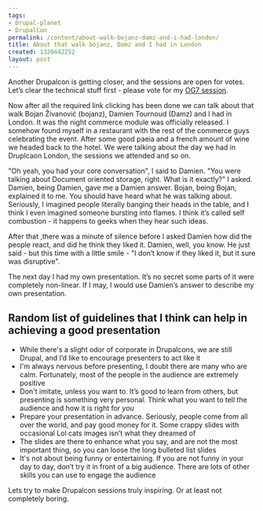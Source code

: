 ```yaml
---
tags:
- Drupal-planet
- DrupalCon
permalink: /content/about-walk-bojanz-damz-and-i-had-london/
title: About that walk bojanz, Damz and I had in London
created: 1320442252
layout: post
---
```

Another Drupalcon is getting closer, and the sessions are open for votes. Let’s clear the technical stuff first - please vote for my <a href="http://denver2012.drupal.org/program/sessions/og7-pride-and-prejudice">OG7 session</a>.

Now after all the required link clicking has been done we can talk about that walk Bojan Živanović (bojanz), Damien Tournoud (Damz) and I had in London. It was the night commerce module was officially released. I somehow found myself in a restaurant with the rest of the commerce guys celebrating the event. After some good paeia and a french amount of wine we headed back to the hotel. We were talking about the day we had in Druplcaon London, the sessions we attended and so on.

"Oh yeah, you had your core conversation", I said to Damien. "You were talking about Document oriented storage, right. What is it exactly?" I asked.
Damien, being Damien, gave me a Damien answer. Bojan, being Bojan, explained it to me. You should have heard what he was talking about. Seriously, I imagined people literally banging their heads in the table, and I think I even imagined someone bursting into flames. I think it’s called self combustion - it happens to geeks when they hear such ideas.

After that ,there was a minute of silence before I asked Damien how did the people react, and did he think they liked it. Damien, well, you know. He just said - but this time with a little smile - "I don’t know if they liked it, but it sure was disruptive".

The next day I had my own presentation. It’s no secret some parts of it were completely non-linear. If I may, I would use Damien’s answer to describe my own presentation.

<!-- more -->

<h2 id="guidelines">Random list of guidelines that I think can help in achieving a good presentation</h2>

* While there's a slight odor of corporate in Drupalcons, we are still Drupal, and I’d like to encourage presenters to act like it
* I'm always nervous before presenting, I doubt there are many who are calm. Fortunately, most of the people in the audience are extremely positive
* Don't imitate, unless you want to. It’s good to learn from others, but presenting is something very personal. Think what you want to tell the audience and how it is right for _you_
* Prepare your presentation in advance. Seriously, people come from all over the world, and pay good money for it. Some crappy slides with occasional Lol cats images isn’t what they dreamed of
* The slides are there to enhance what you say, and are not the most important thing, so you can loose the long bulleted list slides
* It's not about being funny or entertaining. If you are not funny in your day to day, don’t try it in front of a big audience. There are lots of other skills you can use to engage the audience

Lets try to make Drupalcon sessions truly inspiring. Or at least not completely boring.
